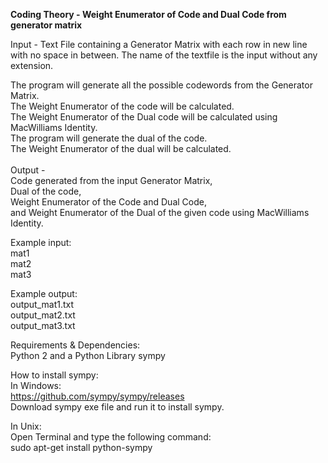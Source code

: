 
<b>Coding Theory - Weight Enumerator of Code and Dual Code from generator matrix</b>

Input - Text File containing a Generator Matrix with each row in new line with no space in between.
	The name of the textfile is the input without any extension.

The program will generate all the possible codewords from the Generator Matrix.<br />
The Weight Enumerator of the code will be calculated.<br />
The Weight Enumerator of the Dual code will be calculated using MacWilliams Identity.<br />
The program will generate the dual of the code.<br />
The Weight Enumerator of the dual will be calculated.<br /> <br />
Output - <br />
Code generated from the input Generator Matrix,<br />
Dual of the code,<br />
Weight Enumerator of the Code and Dual Code, <br /> 
and Weight Enumerator of the Dual of the given code using MacWilliams Identity.<br />

Example input: <br />
mat1 <br />
mat2 <br />
mat3 <br />
	   
Example output: <br />
output_mat1.txt<br />
output_mat2.txt<br />
output_mat3.txt<br />

Requirements & Dependencies:<br />
Python 2 and a Python Library sympy<br /> 

How to install sympy: <br />
In Windows:<br />
https://github.com/sympy/sympy/releases <br />
Download sympy exe file and run it to install sympy. <br />

In Unix: <br />
Open Terminal and type the following command:<br />
sudo apt-get install python-sympy<br />

